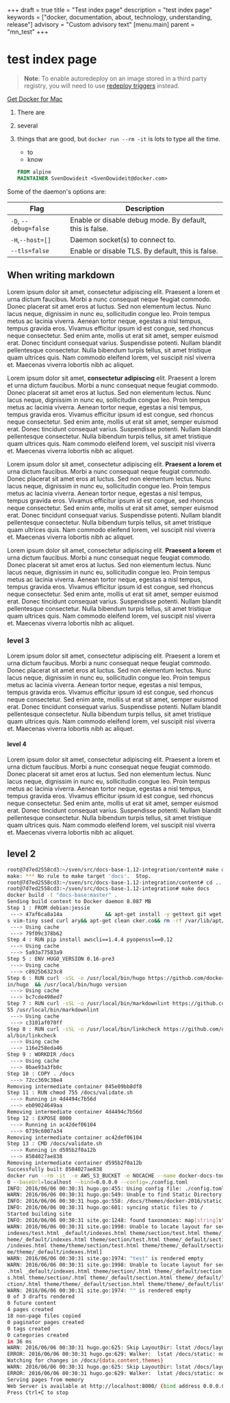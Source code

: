 +++
draft = true
title = "Test index page"
description = "test index page"
keywords = ["docker, documentation, about, technology, understanding,  release"]
advisory = "Custom advisory text"
[menu.main]
parent = "mn_test"
+++

# test index page

> **Note**: To enable autoredeploy on an image stored in a third party registry,
> you will need to use [redeploy triggers](triggers.md) instead.

<p><a class="button darkblue-btn" href="https://dyhfha9j6srsj.cloudfront.net/Docker.dmg">Get Docker for Mac</a></p>


1. There are
2. several
3. things
   that are good, but `docker run --rm -it` is lots to type all the time.
   
   - to
   - know
   
   ```Dockerfile
   FROM alpine
   MAINTAINER SvenDowideit <SvenDowideit@docker.com>
   ```

Some of the daemon's options are:

| Flag                  | Description                                               |
|-----------------------|-----------------------------------------------------------|
| `-D`, `--debug=false` | Enable or disable debug mode. By default, this is false. |
| `-H`,`--host=[]`      | Daemon socket(s) to connect to.                           |
| `--tls=false`         | Enable or disable TLS. By default, this is false.         |


   
## When writing markdown

Lorem ipsum dolor sit amet, consectetur adipiscing elit. Praesent a lorem et urna dictum faucibus. Morbi a nunc consequat neque feugiat commodo. Donec placerat sit amet eros at luctus. Sed non elementum lectus. Nunc lacus neque, dignissim in nunc eu, sollicitudin congue leo. Proin tempus metus ac lacinia viverra. Aenean tortor neque, egestas a nisl tempus, tempus gravida eros. Vivamus efficitur ipsum id est congue, sed rhoncus neque consectetur. Sed enim ante, mollis ut erat sit amet, semper euismod erat. Donec tincidunt consequat varius. Suspendisse potenti. Nullam blandit pellentesque consectetur. Nulla bibendum turpis tellus, sit amet tristique quam ultrices quis. Nam commodo eleifend lorem, vel suscipit nisl viverra et. Maecenas viverra lobortis nibh ac aliquet.

Lorem ipsum dolor sit amet, **consectetur adipiscing** elit. Praesent a lorem et urna dictum faucibus. Morbi a nunc consequat neque feugiat commodo. Donec placerat sit amet eros at luctus. Sed non elementum lectus. Nunc lacus neque, dignissim in nunc eu, sollicitudin congue leo. Proin tempus metus ac lacinia viverra. Aenean tortor neque, egestas a nisl tempus, tempus gravida eros. Vivamus efficitur ipsum id est congue, sed rhoncus neque consectetur. Sed enim ante, mollis ut erat sit amet, semper euismod erat. Donec tincidunt consequat varius. Suspendisse potenti. Nullam blandit pellentesque consectetur. Nulla bibendum turpis tellus, sit amet tristique quam ultrices quis. Nam commodo eleifend lorem, vel suscipit nisl viverra et. Maecenas viverra lobortis nibh ac aliquet.

Lorem ipsum dolor sit amet, consectetur adipiscing elit. **Praesent a lorem et** urna dictum faucibus. Morbi a nunc consequat neque feugiat commodo. Donec placerat sit amet eros at luctus. Sed non elementum lectus. Nunc lacus neque, dignissim in nunc eu, sollicitudin congue leo. Proin tempus metus ac lacinia viverra. Aenean tortor neque, egestas a nisl tempus, tempus gravida eros. Vivamus efficitur ipsum id est congue, sed rhoncus neque consectetur. Sed enim ante, mollis ut erat sit amet, semper euismod erat. Donec tincidunt consequat varius. Suspendisse potenti. Nullam blandit pellentesque consectetur. Nulla bibendum turpis tellus, sit amet tristique quam ultrices quis. Nam commodo eleifend lorem, vel suscipit nisl viverra et. Maecenas viverra lobortis nibh ac aliquet.

Lorem ipsum dolor sit amet, consectetur adipiscing elit. __Praesent a lorem__ et urna dictum faucibus. Morbi a nunc consequat neque feugiat commodo. Donec placerat sit amet eros at luctus. Sed non elementum lectus. Nunc lacus neque, dignissim in nunc eu, sollicitudin congue leo. Proin tempus metus ac lacinia viverra. Aenean tortor neque, egestas a nisl tempus, tempus gravida eros. Vivamus efficitur ipsum id est congue, sed rhoncus neque consectetur. Sed enim ante, mollis ut erat sit amet, semper euismod erat. Donec tincidunt consequat varius. Suspendisse potenti. Nullam blandit pellentesque consectetur. Nulla bibendum turpis tellus, sit amet tristique quam ultrices quis. Nam commodo eleifend lorem, vel suscipit nisl viverra et. Maecenas viverra lobortis nibh ac aliquet.
### level 3
Lorem ipsum dolor sit amet, consectetur adipiscing elit. Praesent a lorem et urna dictum faucibus. Morbi a nunc consequat neque feugiat commodo. Donec placerat sit amet eros at luctus. Sed non elementum lectus. Nunc lacus neque, dignissim in nunc eu, sollicitudin congue leo. Proin tempus metus ac lacinia viverra. Aenean tortor neque, egestas a nisl tempus, tempus gravida eros. Vivamus efficitur ipsum id est congue, sed rhoncus neque consectetur. Sed enim ante, mollis ut erat sit amet, semper euismod erat. Donec tincidunt consequat varius. Suspendisse potenti. Nullam blandit pellentesque consectetur. Nulla bibendum turpis tellus, sit amet tristique quam ultrices quis. Nam commodo eleifend lorem, vel suscipit nisl viverra et. Maecenas viverra lobortis nibh ac aliquet.
#### level 4
Lorem ipsum dolor sit amet, consectetur adipiscing elit. Praesent a lorem et urna dictum faucibus. Morbi a nunc consequat neque feugiat commodo. Donec placerat sit amet eros at luctus. Sed non elementum lectus. Nunc lacus neque, dignissim in nunc eu, sollicitudin congue leo. Proin tempus metus ac lacinia viverra. Aenean tortor neque, egestas a nisl tempus, tempus gravida eros. Vivamus efficitur ipsum id est congue, sed rhoncus neque consectetur. Sed enim ante, mollis ut erat sit amet, semper euismod erat. Donec tincidunt consequat varius. Suspendisse potenti. Nullam blandit pellentesque consectetur. Nulla bibendum turpis tellus, sit amet tristique quam ultrices quis. Nam commodo eleifend lorem, vel suscipit nisl viverra et. Maecenas viverra lobortis nibh ac aliquet.
## level 2
```bash
root@7d7ed2558cd3:~/sven/src/docs-base-1.12-integration/content# make docs
make: *** No rule to make target 'docs'.  Stop.
root@7d7ed2558cd3:~/sven/src/docs-base-1.12-integration/content# cd ..
root@7d7ed2558cd3:~/sven/src/docs-base-1.12-integration# make docs
docker build -t "docs-base:master" .
Sending build context to Docker daemon 8.087 MB
Step 1 : FROM debian:jessie
 ---> 47af6ca8a14a              && apt-get install -y gettext git wget libssl-dev make python-dev python-pip python-setuptools subversion-tool
s vim-tiny ssed curl ary&& apt-get clean cker.co&& rm -rf /var/lib/apt/lists/* /tmp/* /var/tmp/*
 ---> Using cache
 ---> 79f09c378b62
Step 4 : RUN pip install awscli==1.4.4 pyopenssl==0.12
 ---> Using cache
 ---> 5a93a77583a9
Step 5 : ENV HUGO_VERSION 0.16-pre3
 ---> Using cache
 ---> c8925b6323c8
Step 6 : RUN curl -sSL -o /usr/local/bin/hugo https://github.com/docker/hugo/releases/download/${HUGO_VERSION}/hugo  && chmod 755 /usr/local/b
in/hugo  && /usr/local/bin/hugo version
 ---> Using cache
 ---> bc7cde498ed7
Step 7 : RUN curl -sSL -o /usr/local/bin/markdownlint https://github.com/docker/markdownlint/releases/download/v0.9.5/markdownlint  && chmod 7
55 /usr/local/bin/markdownlint
 ---> Using cache
 ---> c3101af070ff
Step 8 : RUN curl -sSL -o /usr/local/bin/linkcheck https://github.com/docker/linkcheck/releases/download/v0.3/linkcheck  && chmod 755 /usr/loc
al/bin/linkcheck
 ---> Using cache
 ---> 116e258eda46
Step 9 : WORKDIR /docs
 ---> Using cache
 ---> 0bae93a3fb0c
Step 10 : COPY . /docs
 ---> 72cc369c38e4
Removing intermediate container 845e09bb8df8
Step 11 : RUN chmod 755 /docs/validate.sh
 ---> Running in 4d4494c7b56d
 ---> eb09024649aa
Removing intermediate container 4d4494c7b56d
Step 12 : EXPOSE 8000
 ---> Running in ac42def06104
 ---> 0739c6007a34
Removing intermediate container ac42def06104
Step 13 : CMD /docs/validate.sh
 ---> Running in d595b2f0a12b
 ---> 8504027ae838
Removing intermediate container d595b2f0a12b
Successfully built 8504027ae838
docker run --rm -it  -e AWS_S3_BUCKET -e NOCACHE --name docker-docs-tools -p 8000:8000 -e DOCKERHOST "docs-base:master" hugo server --port=800
0 --baseUrl=localhost --bind=0.0.0.0 --config=./config.toml
INFO: 2016/06/06 00:30:31 hugo.go:455: Using config file: ./config.toml
WARN: 2016/06/06 00:30:31 hugo.go:549: Unable to find Static Directory: /docs/static/
INFO: 2016/06/06 00:30:31 hugo.go:558: /docs/themes/docker-2016/static is the only static directory available to sync from
INFO: 2016/06/06 00:30:31 hugo.go:601: syncing static files to /
Started building site
INFO: 2016/06/06 00:30:31 site.go:1248: found taxonomies: map[string]string{"tag":"tags", "category":"categories"}
WARN: 2016/06/06 00:30:31 site.go:1998: Unable to locate layout for section test: [section/test.html _default/section.html _default/list.html
indexes/test.html _default/indexes.html theme/section/test.html theme/_default/section.html theme/_default/list.html theme/indexes/test.html t
heme/_default/indexes.html theme/section/test.html theme/_default/section.html theme/_default/list.html theme/indexes/test.html theme/_default
/indexes.html theme/theme/section/test.html theme/theme/_default/section.html theme/theme/_default/list.html theme/theme/indexes/test.html the
me/theme/_default/indexes.html]
WARN: 2016/06/06 00:30:31 site.go:1974: "test" is rendered empty
WARN: 2016/06/06 00:30:31 site.go:1998: Unable to locate layout for section : [section/.html _default/section.html _default/list.html indexes/
.html _default/indexes.html theme/section/.html theme/_default/section.html theme/_default/list.html theme/indexes/.html theme/_default/indexe
s.html theme/section/.html theme/_default/section.html theme/_default/list.html theme/indexes/.html theme/_default/indexes.html theme/theme/se
ction/.html theme/theme/_default/section.html theme/theme/_default/list.html theme/theme/indexes/.html theme/theme/_default/indexes.html]
WARN: 2016/06/06 00:30:31 site.go:1974: "" is rendered empty
0 of 3 drafts rendered
0 future content
4 pages created
18 non-page files copied
0 paginator pages created
0 tags created
0 categories created
in 36 ms
WARN: 2016/06/06 00:30:31 hugo.go:625: Skip LayoutDir: lstat /docs/layouts: no such file or directory
ERROR: 2016/06/06 00:30:31 hugo.go:629: Walker:  lstat /docs/static: no such file or directory
Watching for changes in /docs/{data,content,themes}
WARN: 2016/06/06 00:30:31 hugo.go:625: Skip LayoutDir: lstat /docs/layouts: no such file or directory
ERROR: 2016/06/06 00:30:31 hugo.go:629: Walker:  lstat /docs/static: no such file or directory
Serving pages from memory
Web Server is available at http://localhost:8000/ (bind address 0.0.0.0)
Press Ctrl+C to stop
```
